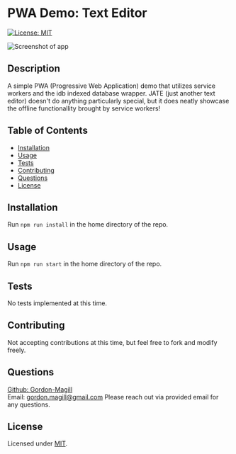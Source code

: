 # PWA Demo: Text Editor

[![License: MIT](https://img.shields.io/badge/License-MIT-yellow.svg)](https://opensource.org/licenses/MIT)

![Screenshot of app]('./assets/JATE.png')

## Description

A simple PWA (Progressive Web Application) demo that utilizes service workers and the idb indexed database wrapper. JATE (just another text editor) doesn't do anything particularly special, but  it does neatly showcase the offline functionallity brought by  service workers!

## Table of Contents

- [Installation](#installation)
- [Usage](#usage)
- [Tests](#tests)
- [Contributing](#contributing)
- [Questions](#questions)
- [License](#license)

## Installation

Run ```npm run install``` in the home directory of the repo.

## Usage

Run ```npm run start``` in the home directory of the repo.

## Tests

No tests implemented at this time.

## Contributing

Not accepting contributions at this time, but feel free to fork and modify freely.

## Questions

[Github: Gordon-Magill](https://github.com/Gordon-Magill)<br>
Email: gordon.magill@gmail.com
Please reach out via provided email for any questions.

## License

Licensed under [MIT](https://opensource.org/licenses/MIT).
